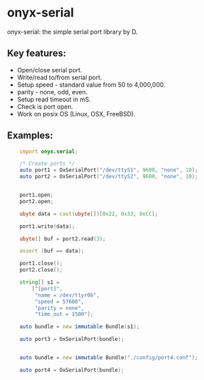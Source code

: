# onyx-serial

onyx-serial: the simple serial port library by D.


## Key features:
 - Open/close serial port.
 - Write/read to/from serial port.
 - Setup speed - standard value from 50 to 4,000,000.
 - parity - none, odd, even.
 - Setup read timeout in mS.
 - Check is port open.
 - Work on posix OS (Linux, OSX, FreeBSD).


## Examples:

```D
	import onyx.serial;

	/* Create ports */
	auto port1 = OxSerialPort("/dev/ttyS1", 9600, "none", 10);
	auto port2 = OxSerialPort("/dev/ttyS2", 9600, "none", 10);


	port1.open;
	port2.open;

	ubyte data = cast(ubyte[])[0x22, 0x33, 0xCC];

	port1.write(data);

	ubyte[] buf = port2.read(3);

	assert (buf == data);

	port1.close();
	port2.close();

```


```D
	string[] s1 = 
		["[port]",
		 "name = /dev/ttyr06",
		 "speed = 57600",
		 "parity = none",
		 "time_out = 1500"];

	auto bundle = new immutable Bundle(s1);

	auto port3 = OxSerialPort(bundle);

```


```D

	auto bundle = new immutable Bundle("./config/port4.conf");

	auto port4 = OxSerialPort(bundle);

```
